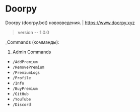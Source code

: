 # Doorpy
Doorpy (doorpy.bot) нововведения. | https://www.doorpy.xyz
> version -- 1.0.0

_Commands (комманды):
 1. Admin Commands
* `/AddPremium`
* `/RemovePremium`
* `/PremiumLogs`
* `/Profile`
* `/Info`
* `/BuyPremium`
* `/GitHub`
* `/YouTube`
* `/Discord`
